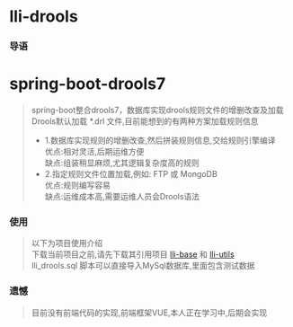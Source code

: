 # lli-drools

### 导语
# spring-boot-drools7
> spring-boot整合drools7，数据库实现drools规则文件的增删改查及加载  
> Drools默认加载 *.drl 文件,目前能想到的有两种方案加载规则信息  
> * 1.数据库实现规则的增删改查,然后拼装规则信息,交给规则引擎编译  
     优点:相对灵活,后期运维方便  
     缺点:组装稍显麻烦,尤其逻辑复杂度高的规则  
> * 2.指定规则文件位置加载,例如: FTP 或 MongoDB  
     优点:规则编写容易  
     缺点:运维成本高,需要运维人员会Drools语法



### 使用
> 以下为项目使用介绍  
> 下载当前项目之前,请先下载其引用项目 [lli-base](https://github.com/haohao1121/lli-base) 和 [lli-utils](https://github.com/haohao1121/lli-utils)  
> lli_drools.sql 脚本可以直接导入MySql数据库,里面包含测试数据  

### 遗憾
> 目前没有前端代码的实现,前端框架VUE,本人正在学习中,后期会实现  
